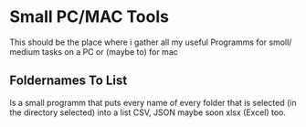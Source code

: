 # Small PC/MAC Tools
 This should be the place where i gather all my useful Programms for smoll/ medium tasks on a PC or (maybe to) for mac

 ## Foldernames To List
 Is a small programm that puts every name of every folder that is selected (in the directory selected) into a list CSV, JSON maybe soon xlsx (Excel) too.


